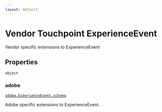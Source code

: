 ```yaml
---
layout: default
---
```


# Vendor Touchpoint ExperienceEvent

Vendor specific extensions to ExperienceEvent
## Properties

`object`


###  adobe
[`adobe.ExperienceEvent.schema`](../_vendor/adobe/ExperienceEvent.schema.md) 

Adobe specific extensions to ExperienceEvent.



